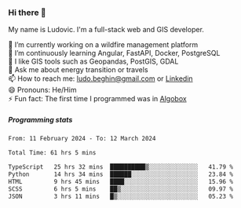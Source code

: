 ### Hi there 👋

My name is Ludovic. I'm a full-stack web and GIS developer.

 🔭 I’m currently working on a wildfire management platform<br/>
 🌱 I’m continuously learning Angular, FastAPI, Docker, PostgreSQL<br/>
 👯 I like GIS tools such as Geopandas, PostGIS, GDAL<br/>
 💬 Ask me about energy transition or travels<br/>
 📫 How to reach me: ludo.beghin@gmail.com or [Linkedin](https://www.linkedin.com/in/ludovic-beghin/)<br/>
 😄 Pronouns: He/Him<br/>
 ⚡ Fun fact: The first time I programmed was in [Algobox](https://fr.wikipedia.org/wiki/Algobox)<br/>

##### Programming stats
<!--START_SECTION:waka-->

```txt
From: 11 February 2024 - To: 12 March 2024

Total Time: 61 hrs 5 mins

TypeScript   25 hrs 32 mins  ██████████▒░░░░░░░░░░░░░░   41.79 %
Python       14 hrs 34 mins  ██████░░░░░░░░░░░░░░░░░░░   23.84 %
HTML         9 hrs 45 mins   ████░░░░░░░░░░░░░░░░░░░░░   15.96 %
SCSS         6 hrs 5 mins    ██▒░░░░░░░░░░░░░░░░░░░░░░   09.97 %
JSON         3 hrs 11 mins   █▒░░░░░░░░░░░░░░░░░░░░░░░   05.23 %
```

<!--END_SECTION:waka-->
